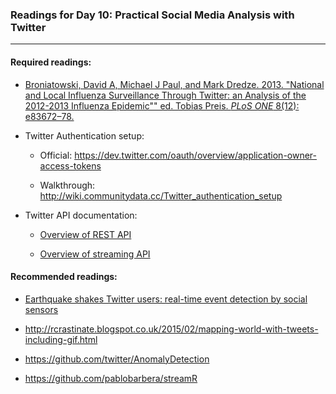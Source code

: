 ### Readings for Day 10: Practical Social Media Analysis  with Twitter ###

---------------

#### Required readings: 

- [Broniatowski, David A, Michael J Paul, and Mark Dredze. 2013. "National and Local Influenza Surveillance Through Twitter: an Analysis of the 2012-2013 Influenza Epidemic"" ed. Tobias Preis. *PLoS ONE* 8(12): e83672–78.](Broniatowski.pdf)

- Twitter Authentication setup:

    - Official: https://dev.twitter.com/oauth/overview/application-owner-access-tokens

    - Walkthrough: http://wiki.communitydata.cc/Twitter_authentication_setup  

- Twitter API documentation:

    - [Overview of REST API](https://dev.twitter.com/rest/public)

    - [Overview of streaming API](https://dev.twitter.com/streaming/overview)

#### Recommended readings: 

- [Earthquake shakes Twitter users: real-time event detection by social sensors](Sakaki_Earthquake.pdf)

- http://rcrastinate.blogspot.co.uk/2015/02/mapping-world-with-tweets-including-gif.html

- https://github.com/twitter/AnomalyDetection

- https://github.com/pablobarbera/streamR

